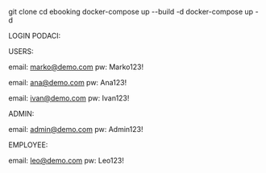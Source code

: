 git clone <repository>
cd ebooking
docker-compose up --build -d
docker-compose up -d


LOGIN PODACI:

USERS:

email: marko@demo.com
pw: Marko123!

email: ana@demo.com
pw: Ana123!

email: ivan@demo.com
pw: Ivan123!

ADMIN:

email: admin@demo.com
pw: Admin123!

EMPLOYEE:

email: leo@demo.com
pw: Leo123!
